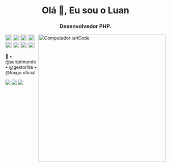 <h1 align="center">Olá 👋, Eu sou o Luan</h1>
<h3 align="center">Desenvolvedor PHP.</h3>


<img src="https://uploaddeimagens.com.br/images/003/073/061/full/computer-illustration.png?1612731879" min-width="400px" max-width="400px" width="400px" align="right" alt="Computador iuriCode">

<p align="left"> 
<code><img title="Atom" alt="Atom" width="20" src="https://seeklogo.com/images/A/atom-logo-19BD90FF87-seeklogo.com.png"></code>
<code><img title="Bootstrap" alt="Bootstrap" width="20" src="https://seeklogo.com/images/B/bootstrap-logo-3C30FB2A16-seeklogo.com.png"></code>
<code><img title="Github" alt="Github" width="20" src="https://seeklogo.com/images/G/github-logo-5F384D0265-seeklogo.com.png"></code>
<code><img title="Javascript" alt="Javascript" width="20" src="https://seeklogo.com/images/J/javascript-logo-8892AEFCAC-seeklogo.com.png"></code>
<code><img title="Linux" alt="Linux" width="20" src="https://seeklogo.com/images/L/Linux_Tux-logo-DA252F3C21-seeklogo.com.png"></code>
<code><img title="MySQL" alt="MySQL" width="20" src="https://seeklogo.com/images/M/mysql-logo-69B39F7D18-seeklogo.com.png"></code>
<code><img title="PHP" alt="PHP" width="20" src="https://seeklogo.com/images/P/php-logo-ADE513E748-seeklogo.com.png"></code>
<code><img title="Python" alt="Python" width="20" src="https://seeklogo.com/images/P/python-logo-A32636CAA3-seeklogo.com.png"></code>
</p>

<p align="left">
 🦎
• @scriptmundo
• @gestorlite
• @foxgo.oficial
</p>

<p align="left">
  <a href="https://instagram.com/psi.luan.alves" alt="Instagram">
  <img src="https://img.shields.io/badge/-Instagram-DF0174?style=for-the-badge&logo=instagram&logoColor=white&link=https://www.instagram.com/iuricoding/"/></a>
  
  <a href="https://www.linkedin.com/in/luan-alves-nsr/" alt="Linkedin">
  <img src="https://img.shields.io/badge/-Linkedin-0e76a8?style=for-the-badge&logo=Linkedin&logoColor=white&link=https://www.linkedin.com/in/iuricode" /></a>

  <a href="https://www.facebook.com/luan.alves.nsr/" alt="Facebook">
  <img src="https://img.shields.io/badge/-Facebook-3b5998?style=for-the-badge&logo=facebook&logoColor=white&link=https://www.facebook.com/exudojazz/"/></a>
</p>  

